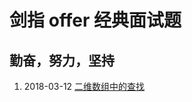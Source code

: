 # 剑指 offer 经典面试题

## 勤奋，努力，坚持

1. 2018-03-12 [二维数组中的查找](https://github.com/MrQuJL/point-at-offer/blob/master/00_二维数组中的查找/二维数组中的查找.java "二维数组中的查找")

